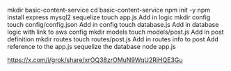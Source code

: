 mkdir basic-content-service
cd basic-content-service
npm init -y
npm install express mysql2 sequelize
touch app.js
Add in logic
mkdir config
touch config/config.json
Add in config
touch database.js 
Add in database logic with link to aws config
mkdir models
touch models/post.js
Add in post definition
mkdir routes
touch routes/post.js
Add in routes info to post
Add reference to the app.js
sequelize the database
node app.js

https://x.com/i/grok/share/xrOQ38zrOMuN9WqU2RiHQE3Gu
